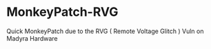 # MonkeyPatch-RVG
Quick MonkeyPatch due to the RVG ( Remote Voltage Glitch ) Vuln on Madyra Hardware
